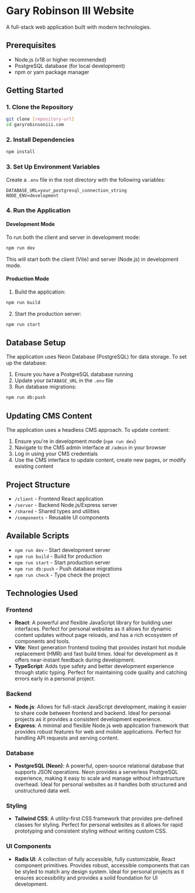 # Gary Robinson III Website

A full-stack web application built with modern technologies.

## Prerequisites

- Node.js (v18 or higher recommended)
- PostgreSQL database (for local development)
- npm or yarn package manager

## Getting Started

### 1. Clone the Repository

```bash
git clone [repository-url]
cd garyrobinsoniii.com
```

### 2. Install Dependencies

```bash
npm install
```

### 3. Set Up Environment Variables

Create a `.env` file in the root directory with the following variables:

```env
DATABASE_URL=your_postgresql_connection_string
NODE_ENV=development
```

### 4. Run the Application

#### Development Mode

To run both the client and server in development mode:

```bash
npm run dev
```

This will start both the client (Vite) and server (Node.js) in development mode.

#### Production Mode

1. Build the application:
```bash
npm run build
```

2. Start the production server:
```bash
npm run start
```

## Database Setup

The application uses Neon Database (PostgreSQL) for data storage. To set up the database:

1. Ensure you have a PostgreSQL database running
2. Update your `DATABASE_URL` in the `.env` file
3. Run database migrations:
```bash
npm run db:push
```

## Updating CMS Content

The application uses a headless CMS approach. To update content:

1. Ensure you're in development mode (`npm run dev`)
2. Navigate to the CMS admin interface at `/admin` in your browser
3. Log in using your CMS credentials
4. Use the CMS interface to update content, create new pages, or modify existing content

## Project Structure

- `/client` - Frontend React application
- `/server` - Backend Node.js/Express server
- `/shared` - Shared types and utilities
- `/components` - Reusable UI components

## Available Scripts

- `npm run dev` - Start development server
- `npm run build` - Build for production
- `npm run start` - Start production server
- `npm run db:push` - Push database migrations
- `npm run check` - Type check the project

## Technologies Used

### Frontend
- **React**: A powerful and flexible JavaScript library for building user interfaces. Perfect for personal websites as it allows for dynamic content updates without page reloads, and has a rich ecosystem of components and tools.
- **Vite**: Next generation frontend tooling that provides instant hot module replacement (HMR) and fast build times. Ideal for development as it offers near-instant feedback during development.
- **TypeScript**: Adds type safety and better development experience through static typing. Perfect for maintaining code quality and catching errors early in a personal project.

### Backend
- **Node.js**: Allows for full-stack JavaScript development, making it easier to share code between frontend and backend. Ideal for personal projects as it provides a consistent development experience.
- **Express**: A minimal and flexible Node.js web application framework that provides robust features for web and mobile applications. Perfect for handling API requests and serving content.

### Database
- **PostgreSQL (Neon)**: A powerful, open-source relational database that supports JSON operations. Neon provides a serverless PostgreSQL experience, making it easy to scale and manage without infrastructure overhead. Ideal for personal websites as it handles both structured and unstructured data well.

### Styling
- **Tailwind CSS**: A utility-first CSS framework that provides pre-defined classes for styling. Perfect for personal websites as it allows for rapid prototyping and consistent styling without writing custom CSS.

### UI Components
- **Radix UI**: A collection of fully accessible, fully customizable, React component primitives. Provides robust, accessible components that can be styled to match any design system. Ideal for personal projects as it ensures accessibility and provides a solid foundation for UI development.
